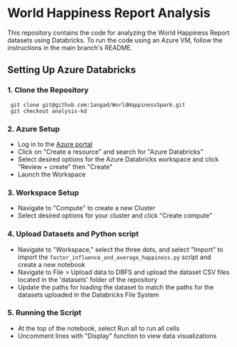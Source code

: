 ﻿# World Happiness Report Analysis

This repository contains the code for analyzing the World Happiness Report datasets using Databricks. To run the code using an Azure VM, follow the instructions in the main branch's README.

## Setting Up Azure Databricks
### 1. Clone the Repository
  ```
   git clone git@github.com:1angad/WorldHappinessSpark.git
   git checkout analysis-kd
  ```
### 2. Azure Setup
  * Log in to the [Azure portal](https://azure.microsoft.com/en-us/get-started/azure-portal)
  * Click on "Create a resource" and search for "Azure Databricks"
  * Select desired options for the Azure Databricks workspace and click "Review + create" then "Create"
  * Launch the Workspace
### 3. Workspace Setup
* Navigate to "Compute" to create a new Cluster
* Select desired options for your cluster and click "Create compute"
### 4. Upload Datasets and Python script
* Navigate to "Workspace," select the three dots, and select "Import" to import the ```factor_influence_and_average_happiness.py``` script and create a new notebook
* Navigate to File > Upload data to DBFS and upload the dataset CSV files located in the 'datasets' folder of the repository
* Update the paths for loading the dataset to match the paths for the datasets uploaded in the Databricks File System
### 5. Running the Script
* At the top of the notebook, select Run all to run all cells
* Uncomment lines with "Display" function to view data visualizations
